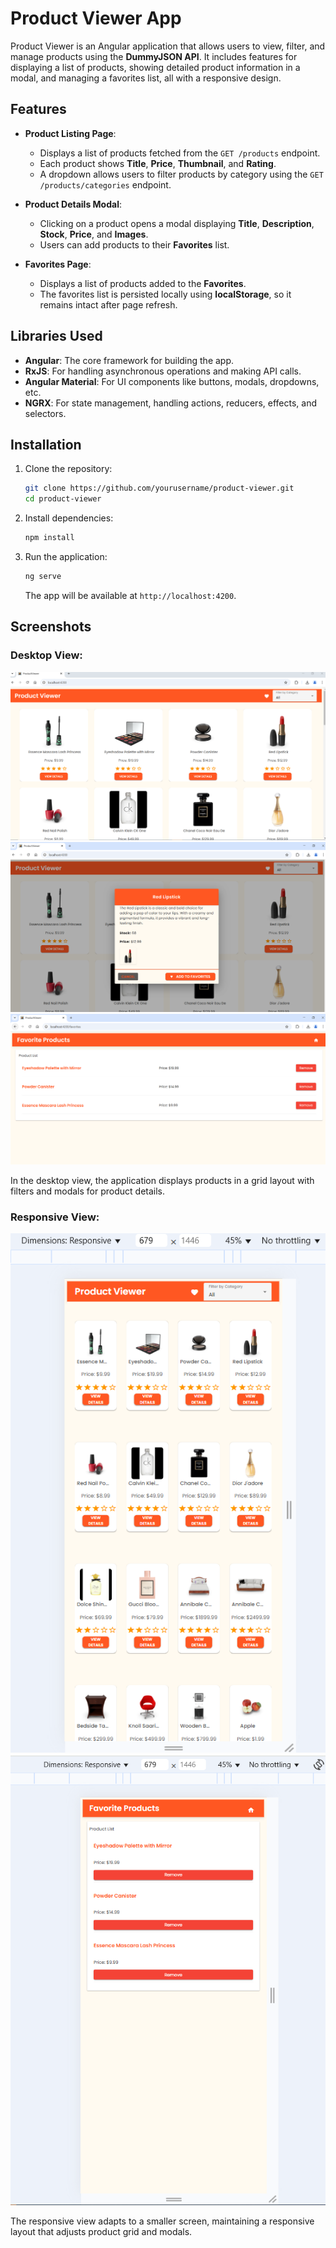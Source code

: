 # Product Viewer App

Product Viewer is an Angular application that allows users to view, filter, and manage products using the **DummyJSON API**. It includes features for displaying a list of products, showing detailed product information in a modal, and managing a favorites list, all with a responsive design.

## Features

- **Product Listing Page**:
  - Displays a list of products fetched from the `GET /products` endpoint.
  - Each product shows **Title**, **Price**, **Thumbnail**, and **Rating**.
  - A dropdown allows users to filter products by category using the `GET /products/categories` endpoint.

- **Product Details Modal**:
  - Clicking on a product opens a modal displaying **Title**, **Description**, **Stock**, **Price**, and **Images**.
  - Users can add products to their **Favorites** list.

- **Favorites Page**:
  - Displays a list of products added to the **Favorites**.
  - The favorites list is persisted locally using **localStorage**, so it remains intact after page refresh.

## Libraries Used

- **Angular**: The core framework for building the app.
- **RxJS**: For handling asynchronous operations and making API calls.
- **Angular Material**: For UI components like buttons, modals, dropdowns, etc.
- **NGRX**: For state management, handling actions, reducers, effects, and selectors.

## Installation

1. Clone the repository:
   ```bash
   git clone https://github.com/yourusername/product-viewer.git
   cd product-viewer
   ```

2. Install dependencies:
   ```bash
   npm install
   ```

3. Run the application:
   ```bash
   ng serve
   ```

   The app will be available at `http://localhost:4200`.

## Screenshots

### Desktop View:
![Desktop View](/src/assets/product-list-desktop.PNG?raw=true)
![Desktop View](/src/assets/product-details-desktop.PNG?raw=true)
![Desktop View](/src/assets/favorite-products-desktop.PNG?raw=true)

In the desktop view, the application displays products in a grid layout with filters and modals for product details.

### Responsive View:
![Responsive View](/src/assets/product-list-responsive.PNG?raw=true)
![Responsive View](/src/assets/favorite-products-responsive.PNG?raw=true)

The responsive view adapts to a smaller screen, maintaining a responsive layout that adjusts product grid and modals.
